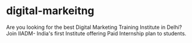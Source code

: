 # digital-markeitng
Are you looking for the best Digital Marketing Training Institute in Delhi? Join IIADM- India's first Institute offering Paid Internship plan to students.
